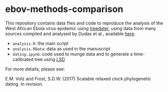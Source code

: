 # ebov-methods-comparison

This repository contains data files and code to reproduce the analysis of the West African Ebola virus epidemic using [treedater](https://github.com/emvolz/treedater), using data from many sources compiled and analysed by Dudas et al., available [here](https://github.com/ebov/space-time).

- `analysis.R`: the main script
- `analysis.RData`: data as used in the manuscript
- `dating.ipynb`: code used to munge data and to generate a time-calibrated tree using [LSD](https://github.com/tothuhien/lsd-0.3beta)

For more details, please see:

E.M. Volz and Frost, S.D.W. (2017) Scalable relaxed clock phylogenetic dating. In revision.
